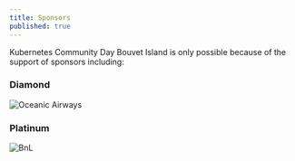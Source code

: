 ```yaml
---
title: Sponsors
published: true
---
```

Kubernetes Community Day Bouvet Island is only possible because of the support of sponsors including:

### Diamond
![Oceanic Airways]({{site.baseurl}}/static/img/sponsors/sponsor-oceanic.svg)

### Platinum
![BnL]({{site.baseurl}}/static/img/sponsors/sponsor-bnl.svg)

